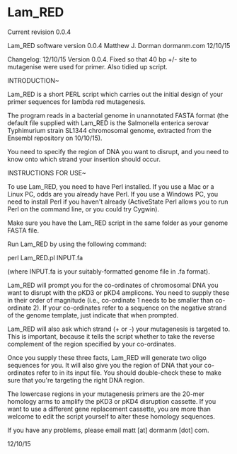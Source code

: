 # Lam_RED
Current revision 0.0.4

Lam_RED software version 0.0.4
Matthew J. Dorman
dormanm.com
12/10/15

Changelog: 
12/10/15 Version 0.0.4. Fixed so that 40 bp +/- site to mutagenise were used for primer. Also tidied up script. 

INTRODUCTION~

Lam_RED is a short PERL script which carries out the initial design of your primer sequences for lambda red mutagenesis. 

The program reads in a bacterial genome in unannotated FASTA format (the default file supplied with Lam_RED is the Salmonella enterica serovar Typhimurium strain SL1344 chromosomal genome, extracted from the Ensembl repository on 10/10/15).

You need to specify the region of DNA you want to disrupt, and you need to know onto which strand your insertion should occur. 

INSTRUCTIONS FOR USE~

To use Lam_RED, you need to have Perl installed. If you use a Mac or a Linux PC, odds are you already have Perl. If you use a Windows PC, you need to install Perl if you haven't already (ActiveState Perl allows you to run Perl on the command line, or you could try Cygwin).

Make sure you have the Lam_RED script in the same folder as your genome FASTA file.

Run Lam_RED by using the following command:

perl Lam_RED.pl INPUT.fa

(where INPUT.fa is your suitably-formatted genome file in .fa format).

Lam_RED will prompt you for the co-ordinates of chromosomal DNA you want to disrupt with the pKD3 or pKD4 amplicons. You need to supply these in their order of magnitude (i.e., co-ordinate 1 needs to be smaller than co-ordinate 2). If your co-ordinates refer to a sequence on the negative strand of the genome template, just indicate that when prompted. 

Lam_RED will also ask which strand (+ or -) your mutagenesis is targeted to. This is important, because it tells the script whether to take the reverse complement of the region specified by your co-ordinates. 

Once you supply these three facts, Lam_RED will generate two oligo sequences for you. It will also give you the region of DNA that your co-ordinates refer to in its input file. You should double-check these to make sure that you're targeting the right DNA region. 

The lowercase regions in your mutagenesis primers are the 20-mer homology arms to amplify the pKD3 or pKD4 disruption cassette. If you want to use a different gene replacement cassette, you are more than welcome to edit the script yourself to alter these homology sequences. 

If you have any problems, please email matt [at] dormanm [dot] com. 

12/10/15
